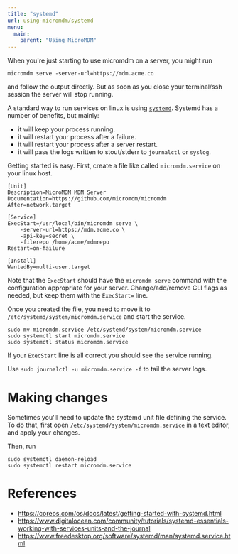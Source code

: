 ```yaml
---
title: "systemd"
url: using-micromdm/systemd
menu:
  main:
    parent: "Using MicroMDM"
---
```



When you're just starting to use micromdm on a server, you might run 
```
micromdm serve -server-url=https://mdm.acme.co
``` 
and follow the output directly. But as soon as you close your terminal/ssh session the server will stop running. 

A standard way to run services on linux is using [`systemd`](https://coreos.com/os/docs/latest/getting-started-with-systemd.html). Systemd has a number of benefits, but mainly:
- it will keep your process running.
- it will restart your process after a failure.
- it will restart your process after a server restart.
- it will pass the logs written to stout/stderr to `journalctl` or `syslog`. 

Getting started is easy. 
First, create a file like called `micromdm.service` on your linux host. 

```
[Unit]
Description=MicroMDM MDM Server
Documentation=https://github.com/micromdm/micromdm
After=network.target

[Service]
ExecStart=/usr/local/bin/micromdm serve \
    -server-url=https://mdm.acme.co \
    -api-key=secret \
    -filerepo /home/acme/mdmrepo
Restart=on-failure

[Install]
WantedBy=multi-user.target
```

Note that the `ExecStart` should have the `micromdm serve` command with the configuration appropriate for your server. Change/add/remove CLI flags as needed, but keep them with the `ExecStart=` line.

Once you created the file, you need to move it to `/etc/systemd/system/micromdm.service` and start the service.

```
sudo mv micromdm.service /etc/systemd/system/micromdm.service
sudo systemctl start micromdm.service
sudo systemctl status micromdm.service
```

If your `ExecStart` line is all correct you should see the service running. 

Use `sudo journalctl -u micromdm.service -f` to tail the server logs. 

# Making changes

Sometimes you'll need to update the systemd unit file defining the service. To do that, first open `/etc/systemd/system/micromdm.service` in a text editor, and apply your changes. 

Then, run 
```
sudo systemctl daemon-reload
sudo systemctl restart micromdm.service
```

# References

- https://coreos.com/os/docs/latest/getting-started-with-systemd.html
- https://www.digitalocean.com/community/tutorials/systemd-essentials-working-with-services-units-and-the-journal
- https://www.freedesktop.org/software/systemd/man/systemd.service.html

